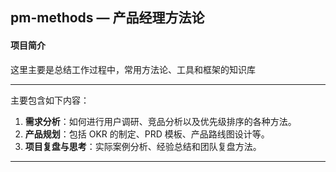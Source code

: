 ## pm-methods — 产品经理方法论
#### 项目简介

这里主要是总结工作过程中，常用方法论、工具和框架的知识库

------

主要包含如下内容：

1. **需求分析**：如何进行用户调研、竞品分析以及优先级排序的各种方法。
2. **产品规划**：包括 OKR 的制定、PRD 模板、产品路线图设计等。
3. **项目复盘与思考**：实际案例分析、经验总结和团队复盘方法。

------

